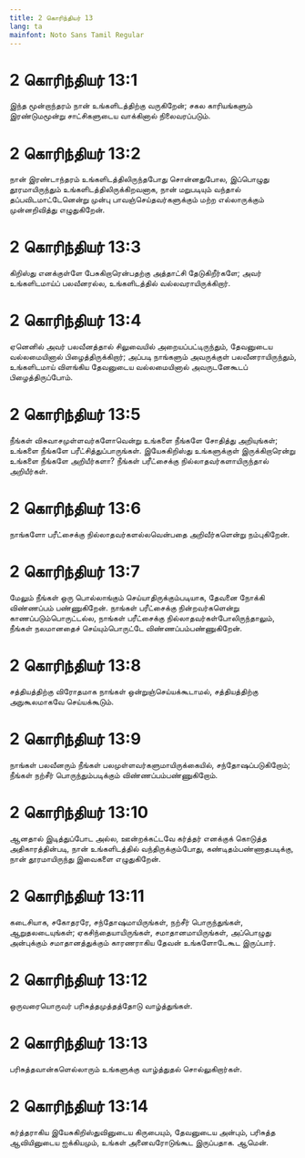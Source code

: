 ```yaml
---
title: 2 கொரிந்தியர் 13
lang: ta
mainfont: Noto Sans Tamil Regular
---
```


# 2 கொரிந்தியர் 13:1

இந்த மூன்றாந்தரம் நான் உங்களிடத்திற்கு வருகிறேன்; சகல காரியங்களும் இரண்டுமமூன்று சாட்சிகளுடைய வாக்கினால் நிலைவரப்படும்.

# 2 கொரிந்தியர் 13:2

நான் இரண்டாந்தரம் உங்களிடத்திலிருந்தபோது சொன்னதுபோல, இப்பொழுது தூரமாயிருந்தும் உங்களிடத்திலிருக்கிறவனாக, நான் மறுபடியும் வந்தால் தப்பவிடமாட்டேனென்று முன்பு பாவஞ்செய்தவர்களுக்கும் மற்ற எல்லாருக்கும் முன்னறிவித்து எழுதுகிறேன்.

# 2 கொரிந்தியர் 13:3

கிறிஸ்து எனக்குள்ளே பேசுகிறாரென்பதற்கு அத்தாட்சி தேடுகிறீர்களே; அவர் உங்களிடமாய்ப் பலவீனரல்ல, உங்களிடத்தில் வல்லவராயிருக்கிறார்.

# 2 கொரிந்தியர் 13:4

ஏனெனில் அவர் பலவீனத்தால் சிலுவையில் அறையப்பட்டிருந்தும், தேவனுடைய வல்லமையினால் பிழைத்திருக்கிறார்; அப்படி நாங்களும் அவருக்குள் பலவீனராயிருந்தும், உங்களிடமாய் விளங்கிய தேவனுடைய வல்லமையினால் அவருடனேகூடப் பிழைத்திருப்போம்.

# 2 கொரிந்தியர் 13:5

நீங்கள் விசுவாசமுள்ளவர்களோவென்று உங்களை நீங்களே சோதித்து அறியுங்கள்; உங்களை நீங்களே பரீட்சித்துப்பாருங்கள். இயேசுகிறிஸ்து உங்களுக்குள் இருக்கிறாரென்று உங்களை நீங்களே அறியீர்களா? நீங்கள் பரீட்சைக்கு நில்லாதவர்களாயிருந்தால் அறியீர்கள்.

# 2 கொரிந்தியர் 13:6

நாங்களோ பரீட்சைக்கு நில்லாதவர்களல்லவென்பதை அறிவீர்களென்று நம்புகிறேன்.

# 2 கொரிந்தியர் 13:7

மேலும் நீங்கள் ஒரு பொல்லாங்கும் செய்யாதிருக்கும்படியாக, தேவனை நோக்கி விண்ணப்பம் பண்ணுகிறேன். நாங்கள் பரீட்சைக்கு நின்றவர்களென்று காணப்படும்பொருட்டல்ல, நாங்கள் பரீட்சைக்கு நில்லாதவர்கள்போலிருந்தாலும், நீங்கள் நலமானதைச் செய்யும்பொருட்டே விண்ணப்பம்பண்ணுகிறேன்.

# 2 கொரிந்தியர் 13:8

சத்தியத்திற்கு விரோதமாக நாங்கள் ஒன்றுஞ்செய்யக்கூடாமல், சத்தியத்திற்கு அநுகூலமாகவே செய்யக்கூடும்.

# 2 கொரிந்தியர் 13:9

நாங்கள் பலவீனரும் நீங்கள் பலமுள்ளவர்களுமாயிருக்கையில், சந்தோஷப்படுகிறோம்; நீங்கள் நற்சீர் பொருந்தும்படிக்கும் விண்ணப்பம்பண்ணுகிறோம்.

# 2 கொரிந்தியர் 13:10

ஆனதால் இடித்துப்போட அல்ல, ஊன்றக்கட்டவே கர்த்தர் எனக்குக் கொடுத்த அதிகாரத்தின்படி, நான் உங்களிடத்தில் வந்திருக்கும்போது, கண்டிதம்பண்ணாதபடிக்கு, நான் தூரமாயிருந்து இவைகளை எழுதுகிறேன்.

# 2 கொரிந்தியர் 13:11

கடைசியாக, சகோதரரே, சந்தோஷமாயிருங்கள், நற்சீர் பொருந்துங்கள், ஆறுதலடையுங்கள்; ஏகசிந்தையாயிருங்கள், சமாதானமாயிருங்கள், அப்பொழுது அன்புக்கும் சமாதானத்துக்கும் காரணராகிய தேவன் உங்களோடேகூட இருப்பார்.

# 2 கொரிந்தியர் 13:12

ஒருவரையொருவர் பரிசுத்தமுத்தத்தோடு வாழ்த்துங்கள்.

# 2 கொரிந்தியர் 13:13

பரிசுத்தவான்களெல்லாரும் உங்களுக்கு வாழ்த்துதல் சொல்லுகிறார்கள்.

# 2 கொரிந்தியர் 13:14

கர்த்தராகிய இயேசுகிறிஸ்துவினுடைய கிருபையும், தேவனுடைய அன்பும், பரிசுத்த ஆவியினுடைய ஐக்கியமும், உங்கள் அனைவரோடுங்கூட இருப்பதாக. ஆமென்.


